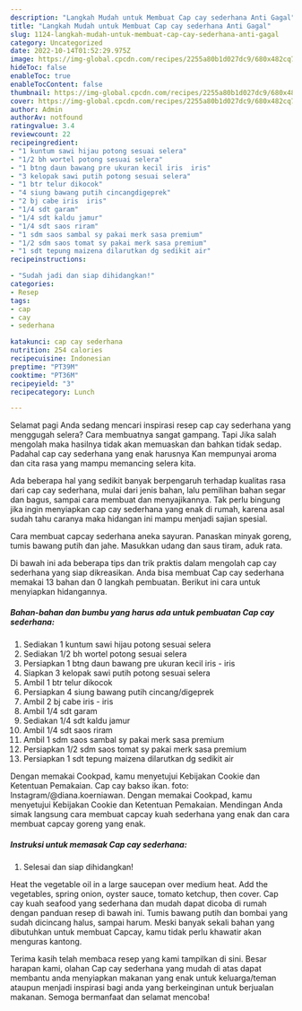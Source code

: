 ```yaml
---
description: "Langkah Mudah untuk Membuat Cap cay sederhana Anti Gagal"
title: "Langkah Mudah untuk Membuat Cap cay sederhana Anti Gagal"
slug: 1124-langkah-mudah-untuk-membuat-cap-cay-sederhana-anti-gagal
category: Uncategorized
date: 2022-10-14T01:52:29.975Z
image: https://img-global.cpcdn.com/recipes/2255a80b1d027dc9/680x482cq70/cap-cay-sederhana-foto-resep-utama.jpg
hideToc: false
enableToc: true
enableTocContent: false
thumbnail: https://img-global.cpcdn.com/recipes/2255a80b1d027dc9/680x482cq70/cap-cay-sederhana-foto-resep-utama.jpg
cover: https://img-global.cpcdn.com/recipes/2255a80b1d027dc9/680x482cq70/cap-cay-sederhana-foto-resep-utama.jpg
author: Admin
authorAv: notfound
ratingvalue: 3.4
reviewcount: 22
recipeingredient:
- "1 kuntum sawi hijau potong sesuai selera"
- "1/2 bh wortel potong sesuai selera"
- "1 btng daun bawang pre ukuran kecil iris  iris"
- "3 kelopak sawi putih potong sesuai selera"
- "1 btr telur dikocok"
- "4 siung bawang putih cincangdigeprek"
- "2 bj cabe iris  iris"
- "1/4 sdt garam"
- "1/4 sdt kaldu jamur"
- "1/4 sdt saos riram"
- "1 sdm saos sambal sy pakai merk sasa premium"
- "1/2 sdm saos tomat sy pakai merk sasa premium"
- "1 sdt tepung maizena dilarutkan dg sedikit air"
recipeinstructions:

- "Sudah jadi dan siap dihidangkan!"
categories:
- Resep
tags:
- cap
- cay
- sederhana

katakunci: cap cay sederhana 
nutrition: 254 calories
recipecuisine: Indonesian
preptime: "PT39M"
cooktime: "PT36M"
recipeyield: "3"
recipecategory: Lunch

---
```



Selamat pagi Anda sedang mencari inspirasi resep cap cay sederhana yang menggugah selera? Cara membuatnya sangat gampang. Tapi Jika salah mengolah maka hasilnya tidak akan memuaskan dan bahkan tidak sedap. Padahal cap cay sederhana yang enak harusnya Kan mempunyai aroma dan cita rasa yang mampu memancing selera kita.


Ada beberapa hal yang sedikit banyak berpengaruh terhadap kualitas rasa dari cap cay sederhana, mulai dari jenis bahan, lalu pemilihan bahan segar dan bagus, sampai cara membuat dan menyajikannya. Tak perlu bingung jika ingin menyiapkan cap cay sederhana yang enak di rumah, karena asal sudah tahu caranya maka hidangan ini mampu menjadi sajian spesial.

Cara membuat capcay sederhana aneka sayuran. Panaskan minyak goreng, tumis bawang putih dan jahe. Masukkan udang dan saus tiram, aduk rata.


Di bawah ini ada beberapa tips dan trik praktis dalam mengolah cap cay sederhana yang siap dikreasikan. Anda bisa membuat Cap cay sederhana memakai 13 bahan dan 0 langkah pembuatan. Berikut ini cara untuk menyiapkan hidangannya.

<!--inarticleads1-->

##### Bahan-bahan dan bumbu yang harus ada untuk pembuatan Cap cay sederhana:

1. Sediakan 1 kuntum sawi hijau potong sesuai selera
1. Sediakan 1/2 bh wortel potong sesuai selera
1. Persiapkan 1 btng daun bawang pre ukuran kecil iris - iris
1. Siapkan 3 kelopak sawi putih potong sesuai selera
1. Ambil 1 btr telur dikocok
1. Persiapkan 4 siung bawang putih cincang/digeprek
1. Ambil 2 bj cabe iris - iris
1. Ambil 1/4 sdt garam
1. Sediakan 1/4 sdt kaldu jamur
1. Ambil 1/4 sdt saos riram
1. Ambil 1 sdm saos sambal sy pakai merk sasa premium
1. Persiapkan 1/2 sdm saos tomat sy pakai merk sasa premium
1. Persiapkan 1 sdt tepung maizena dilarutkan dg sedikit air


Dengan memakai Cookpad, kamu menyetujui Kebijakan Cookie dan Ketentuan Pemakaian. Cap cay bakso ikan. foto: Instagram/@diana.koerniawan. Dengan memakai Cookpad, kamu menyetujui Kebijakan Cookie dan Ketentuan Pemakaian. Mendingan Anda simak langsung cara membuat capcay kuah sederhana yang enak dan cara membuat capcay goreng yang enak. 

<!--inarticleads2-->

##### Instruksi untuk memasak Cap cay sederhana:


1. Selesai dan siap dihidangkan!

Heat the vegetable oil in a large saucepan over medium heat. Add the vegetables, spring onion, oyster sauce, tomato ketchup, then cover. Cap cay kuah seafood yang sederhana dan mudah dapat dicoba di rumah dengan panduan resep di bawah ini. Tumis bawang putih dan bombai yang sudah dicincang halus, sampai harum. Meski banyak sekali bahan yang dibutuhkan untuk membuat Capcay, kamu tidak perlu khawatir akan menguras kantong. 

Terima kasih telah membaca resep yang kami tampilkan di sini. Besar harapan kami, olahan Cap cay sederhana yang mudah di atas dapat membantu anda menyiapkan makanan yang enak untuk keluarga/teman ataupun menjadi inspirasi bagi anda yang berkeinginan untuk berjualan makanan. Semoga bermanfaat dan selamat mencoba!
